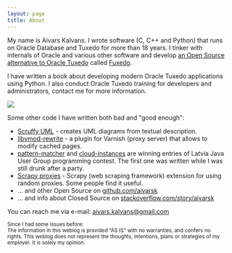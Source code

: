 ```yaml
---
layout: page
title: About
---
```


My name is Aivars Kalvans. I wrote software (C, C++ and Python) that runs on Oracle Database and Tuxedo for more than 18 years. I tinker with internals of Oracle and various other software and develop [an Open Source alternative to Oracle Tuxedo](https://github.com/fuxedo/fuxedo) called [Fuxedo](http://fuxedo.io).

I have written a book about developing modern Oracle Tuxedo applications using Python. I also conduct Oracle Tuxedo training for developers and administrators, contact me for more information.

<a href="https://amzn.to/3ljktiH"><img src="https://ws-na.amazon-adsystem.com/widgets/q?_encoding=UTF8&MarketPlace=US&ASIN=180107058X&ServiceVersion=20070822&ID=AsinImage&WS=1&Format=_SL160_&tag=aivarsk-20"></a>

Some other code I have written both bad and "good enough":

- [Scruffy UML](https://github.com/aivarsk/scruffy) - creates UML diagrams from textual description.
- [libvmod-rewrite](https://github.com/aivarsk/libvmod-rewrite) - a plugin for Varnish (proxy server) that allows to modify cached pages.
- [pattern-matcher](https://github.com/aivarsk/pattern-matcher) and [cloud-instances](https://github.com/aivarsk/cloud-instances) are winning entries of Latvia Java User Group programming contest. The first one was written while I was still drunk after a party.
- [Scrapy proxies](https://github.com/aivarsk/scrapy-proxies) - Scrapy (web scraping framework) extension for using random proxies. Some people find it useful.
- ... and other Open Source on [github.com/aivarsk](https://github.com/aivarsk)
- ... and info about Closed Source on [stackoverflow.com/story/aivarsk](https://stackoverflow.com/cv/aivarsk)

You can reach me via e-mail: [aivars.kalvans@gmail.com](mailto:aivars.kalvans@gmail.com)

<small>
Since I had some issues before:<br/>
The information in this weblog is provided “AS IS” with no warranties, and confers no rights.
This weblog does not represent the thoughts, intentions, plans or strategies of my employer. It is solely my opinion.</small>
